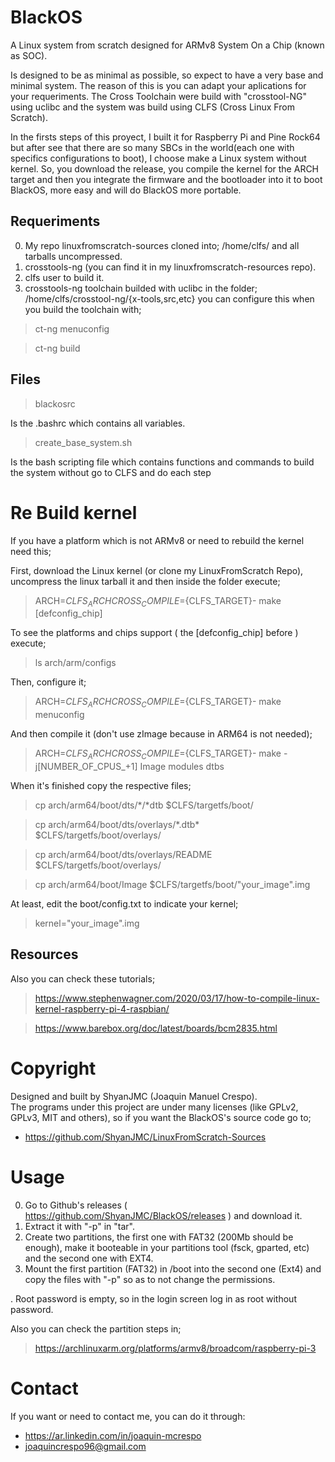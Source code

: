 # BlackOS
A Linux system from scratch designed for ARMv8 System On a Chip (known as SOC). 

Is designed to be as minimal as possible, so expect to have a very base and minimal system. The reason of this is you can adapt your aplications for your requeriments.
The Cross Toolchain were build with "crosstool-NG" using uclibc and the system was build using CLFS (Cross Linux From Scratch).

In the firsts steps of this proyect, I built it for Raspberry Pi and Pine Rock64 but after see that there are so many SBCs in the world(each one with specifics configurations to boot), I choose make a Linux system without kernel. So, you download the release, you compile the kernel for the ARCH target and then you integrate the firmware and the bootloader into it to boot BlackOS, more easy and will do BlackOS more portable. 

## Requeriments
0. My repo linuxfromscratch-sources cloned into; /home/clfs/ and all tarballs uncompressed.
1. crosstools-ng (you can find it in my linuxfromscratch-resources repo).
2. clfs user to build it.
3. crosstools-ng toolchain builded with uclibc in the folder; /home/clfs/crosstool-ng/{x-tools,src,etc} you can configure this when you build the toolchain with; 
> ct-ng menuconfig

> ct-ng build

## Files
> blackosrc

Is the .bashrc which contains all variables.

> create_base_system.sh

Is the bash scripting file which contains functions and commands to build the system without go to CLFS and do each step

# Re Build kernel
If you have a platform which is not ARMv8 or need to rebuild the kernel need this;

First, download the Linux kernel (or clone my LinuxFromScratch Repo), uncompress the linux tarball it and then inside the folder execute; 
> ARCH=${CLFS_ARCH} CROSS_COMPILE=${CLFS_TARGET}- make [defconfig_chip]

To see the platforms and chips support ( the [defconfig_chip] before ) execute;
> ls arch/arm/configs

Then, configure it;
> ARCH=${CLFS_ARCH} CROSS_COMPILE=${CLFS_TARGET}- make menuconfig

And then compile it (don't use zImage because in ARM64 is not needed);
> ARCH=${CLFS_ARCH} CROSS_COMPILE=${CLFS_TARGET}- make -j[NUMBER_OF_CPUS_+1] Image modules dtbs

When it's finished copy the respective files;
> cp arch/arm64/boot/dts/*/*dtb $CLFS/targetfs/boot/

> cp arch/arm64/boot/dts/overlays/\*.dtb\* $CLFS/targetfs/boot/overlays/

> cp arch/arm64/boot/dts/overlays/README $CLFS/targetfs/boot/overlays/

> cp arch/arm64/boot/Image $CLFS/targetfs/boot/"your_image".img

At least, edit the boot/config.txt to indicate your kernel;
> kernel="your_image".img

## Resources
Also you can check these tutorials;
> https://www.stephenwagner.com/2020/03/17/how-to-compile-linux-kernel-raspberry-pi-4-raspbian/

> https://www.barebox.org/doc/latest/boards/bcm2835.html

# Copyright
Designed and built by ShyanJMC (Joaquin Manuel Crespo). <br>
The programs under this project are under many licenses (like GPLv2, GPLv3, MIT and others), so if you want the BlackOS's source code go to;
* https://github.com/ShyanJMC/LinuxFromScratch-Sources 

# Usage
0. Go to Github's releases ( https://github.com/ShyanJMC/BlackOS/releases ) and download it.
1. Extract it with "-p" in "tar". 
2. Create two partitions, the first one with FAT32 (200Mb should be enough), make it booteable in your partitions tool (fsck, gparted, etc) and the second one with EXT4.
3. Mount the first partition (FAT32) in /boot into the second one (Ext4) and copy the files with "-p" so as to not change the permissions.

. Root password is empty, so in the login screen log in as root without password.

Also you can check the partition steps in;
> https://archlinuxarm.org/platforms/armv8/broadcom/raspberry-pi-3 

# Contact
If you want or need to contact me, you can do it through:
* https://ar.linkedin.com/in/joaquin-mcrespo
* joaquincrespo96@gmail.com
